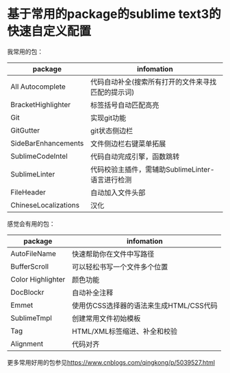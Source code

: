 # 基于常用的package的sublime text3的快速自定义配置

我常用的包：

package | infomation
--------|----------
All Autocomplete|代码自动补全(搜索所有打开的文件来寻找匹配的提示词)
BracketHighlighter|标签括号自动匹配高亮
Git|实现git功能
GitGutter|git状态侧边栏
SideBarEnhancements|文件侧边栏右键菜单拓展
SublimeCodeIntel|代码自动完成引擎，函数跳转
SublimeLinter|代码校验主插件，需辅助SublimeLinter-语言进行检测
FileHeader|自动加入文件头部
ChineseLocalizations|汉化

感觉会有用的包：

package | infomation
--------|----------
AutoFileName|快速帮助你在文件中写路径
BufferScroll|可以轻松书写一个文件多个位置
Color Highlighter|颜色功能
DocBlockr|自动补全注释
Emmet|使用仿CSS选择器的语法来生成HTML/CSS代码
SublimeTmpl|创建常用文件初始模板
Tag|HTML/XML标签缩进、补全和校验
Alignment|代码对齐

更多常用好用的包参见<https://www.cnblogs.com/qingkong/p/5039527.html>


